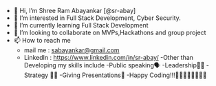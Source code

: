 
- 👋 Hi, I’m Shree Ram Abayankar [@sr-abay]
- 👀 I’m interested in Full Stack Development, Cyber Security.
- 🌱 I’m currently learning Full Stack Development
- 💞️ I’m looking to collaborate on MVPs,Hackathons and group project 
- 📫 How to reach me 
    -  mail me : sabayankar@gmail.com
    - LinkedIn : https://www.linkedin.com/in/sr-abay/
-Other than Developing my skills include
-Public speaking🗣
-Leadership👨‍⚖️
-Strategy 👨‍💻
-Giving Presentations🤘
-Happy Coding!!!👨‍💻👩‍💻👨‍💻👩‍💻    
      

<!---
sr-abay/sr-abay is a ✨ special ✨ repository because its `README.md` (this file) appears on your GitHub profile.
You can click the Preview link to take a look at your changes.
--->
 
